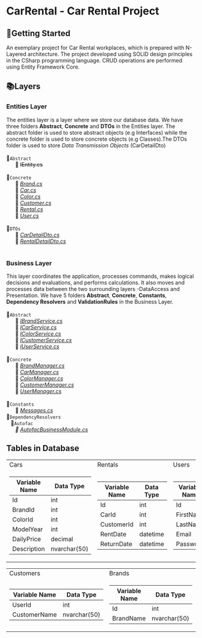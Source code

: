 # CarRental - Car Rental Project

## :pushpin:Getting Started
An exemplary project for Car Rental workplaces, which is prepared with N-Layered architecture. The project developed using SOLID design principles in the CSharp programming language. CRUD operations are performed using Entity Framework Core.
## :books:Layers  
<!--![entities](https://user-images.githubusercontent.com/77868230/107870096-c5609600-6ea6-11eb-82e6-8e797c8a3617.png)-->
### Entities Layer
The entities layer is a layer where we store our database data. We have three folders **Abstract**, **Concrete** and **DTOs** in the Entities layer.
The abstract folder is used to store abstract objects (e.g Interfaces) while the concrete folder is used to store concrete objects (e.g Classes).The DTOs folder is used to store *Data Transmission Objects* (CarDetailDto)
<br><br>📂`Abstract`  
&nbsp;&nbsp;&nbsp;&nbsp;&nbsp;&nbsp;:page_facing_up: ~~IEntity.cs~~
<br> <br>📂`Concrete`  
&nbsp;&nbsp;&nbsp;&nbsp;&nbsp;&nbsp;📃 *[Brand.cs](https://github.com/tofigamraslanov/CarRental/blob/master/Entities/Concrete/Brand.cs)*    
&nbsp;&nbsp;&nbsp;&nbsp;&nbsp;&nbsp;📃 *[Car.cs](https://github.com/tofigamraslanov/CarRental/blob/master/Entities/Concrete/Car.cs)*    
&nbsp;&nbsp;&nbsp;&nbsp;&nbsp;&nbsp;📃 *[Color.cs](https://github.com/tofigamraslanov/CarRental/blob/master/Entities/Concrete/Color.cs)*    
&nbsp;&nbsp;&nbsp;&nbsp;&nbsp;&nbsp;📃 *[Customer.cs](https://github.com/tofigamraslanov/CarRental/blob/master/Entities/Concrete/Customer.cs)*  
&nbsp;&nbsp;&nbsp;&nbsp;&nbsp;&nbsp;📃 *[Rental.cs](https://github.com/tofigamraslanov/CarRental/blob/master/Entities/Concrete/Rental.cs)*  
&nbsp;&nbsp;&nbsp;&nbsp;&nbsp;&nbsp;📃 *[User.cs](https://github.com/tofigamraslanov/CarRental/blob/master/Entities/Concrete/User.cs)*  
<br>:file_folder:`DTOs`  
&nbsp;&nbsp;&nbsp;&nbsp;&nbsp;&nbsp;📃 *[CarDetailDto.cs](https://github.com/tofigamraslanov/CarRental/blob/master/Entities/DTOs/RentalDetailDto.cs)*  
&nbsp;&nbsp;&nbsp;&nbsp;&nbsp;&nbsp;📃 *[RentalDetailDto.cs](https://github.com/tofigamraslanov/CarRental/blob/master/Entities/DTOs/RentalDetailDto.cs)*  
<br> 
###  Business Layer
This layer coordinates the application, processes commands, makes logical decisions and evaluations, and performs calculations. It also moves and processes data between the two surrounding layers -DataAccess and Presentation. We have 5 folders **Abstract**, **Concrete**, **Constants**, **Dependency Resolvers** and **ValidationRules** in the Business Layer.
<br><br>📂`Abstract`    
&nbsp;&nbsp;&nbsp;&nbsp;&nbsp;&nbsp;📃 *[IBrandService.cs](https://github.com/tofigamraslanov/CarRental/blob/master/Business/Abstract/IBrandService.cs)*   
&nbsp;&nbsp;&nbsp;&nbsp;&nbsp;&nbsp;📃 *[ICarService.cs](https://github.com/tofigamraslanov/CarRental/blob/master/Business/Abstract/ICarService.cs)*   
&nbsp;&nbsp;&nbsp;&nbsp;&nbsp;&nbsp;📃 *[IColorService.cs](https://github.com/tofigamraslanov/CarRental/blob/master/Business/Abstract/IColorService.cs)*   
&nbsp;&nbsp;&nbsp;&nbsp;&nbsp;&nbsp;📃 *[ICustomerService.cs](https://github.com/tofigamraslanov/CarRental/blob/master/Business/Abstract/ICustomerService.cs)*   
&nbsp;&nbsp;&nbsp;&nbsp;&nbsp;&nbsp;📃 *[IUserService.cs](https://github.com/tofigamraslanov/CarRental/blob/master/Business/Abstract/IUserService.cs)* 
<br><br>📂`Concrete`    
&nbsp;&nbsp;&nbsp;&nbsp;&nbsp;&nbsp;📃 *[BrandManager.cs](https://github.com/tofigamraslanov/CarRental/blob/master/Business/Concrete/BrandManager.cs)*   
&nbsp;&nbsp;&nbsp;&nbsp;&nbsp;&nbsp;📃 *[CarManager.cs](https://github.com/tofigamraslanov/CarRental/blob/master/Business/Concrete/CarManager.cs)*   
&nbsp;&nbsp;&nbsp;&nbsp;&nbsp;&nbsp;📃 *[ColorManager.cs](https://github.com/tofigamraslanov/CarRental/blob/master/Business/Concrete/ColorManager.cs)*   
&nbsp;&nbsp;&nbsp;&nbsp;&nbsp;&nbsp;📃 *[CustomerManager.cs](https://github.com/tofigamraslanov/CarRental/blob/master/Business/Concrete/CustomerManager.cs)*   
&nbsp;&nbsp;&nbsp;&nbsp;&nbsp;&nbsp;📃 *[UserManager.cs](https://github.com/tofigamraslanov/CarRental/blob/master/Business/Concrete/UserManager.cs)*
<br><br>📂`Constants`    
&nbsp;&nbsp;&nbsp;&nbsp;&nbsp;&nbsp;📃 *[Messages.cs](https://github.com/tofigamraslanov/CarRental/blob/master/Business/Constants/Messages.cs)*
<br>📂`DependencyResolvers`    
&nbsp;&nbsp;&nbsp;📂`Autofac`<br>
&nbsp;&nbsp;&nbsp;&nbsp;&nbsp; *📃 [AutofacBusinessModule.cs](https://github.com/tofigamraslanov/CarRental/blob/master/Business/DependencyResolvers/Autofac/AutofacBusinessModule.cs)*

## Tables in Database

<table>
  <tr>
    <td>Cars</td>
     <td>Rentals</td>
     <td>Users</td>
  </tr>
  <tr>
    <td>

 
| Variable Name | Data Type    |
| ------------- | ------------ |
| Id            | int          |
| BrandId       | int          |
| ColorId       | int          |
| ModelYear     | int          |
| DailyPrice    | decimal      |
| Description   | nvarchar(50) |

   </td>
    <td>

| Variable Name | Data Type |
| ------------- | --------- |
| Id            | int       |
| CarId         | int       |
| CustomerId    | int       |
| RentDate      | datetime  |
| ReturnDate    | datetime  |

   </td>
    <td>

| Variable Name | Data Type    |
| ------------- | ------------ |
| Id            | int          |
| FirstName     | nvarchar(50) |
| LastName      | nvarchar(50) |
| Email         | nvarchar(50) |
| Password      | nvarchar(50) |

   </td>
  </tr>
 </table>

<table>
  <tr>
    <td>Customers</td>
     <td>Brands</td>
     <td>Colors</td>
  </tr>
  <tr>
    <td>

| Variable Name | Data Type    |
| ------------- | ------------ |
| UserId        | int          |
| CustomerName  | nvarchar(50) |

   </td>
    <td>

| Variable Name | Data Type    |
| ------------- | ------------ |
| Id            | int          |
| BrandName     | nvarchar(50) |

   </td>
    <td>

| Variable Name | Data Type    |
| ------------- | ------------ |
| Id            | int          |
| ColorName     | nvarchar(50) |

   </td>
  </tr>
 </table>
